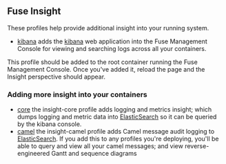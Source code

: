 ## Fuse Insight

These profiles help provide additional insight into your running system.

* [kibana](/fabric/profiles/insight/kibana.profile) adds the [kibana](http://www.elasticsearch.org/overview/kibana/) web application into the Fuse Management Console for viewing and searching logs across all your containers.

This profile should be added to the root container running the Fuse Management Console. Once you've added it, reload the page and the Insight perspective should appear.

 ### Adding more insight into your containers

* [core](/fabric/profiles/insight/core.profile) the insight-core profile adds logging and metrics insight; which dumps logging and metric data into [ElasticSearch](http://www.elasticsearch.org/) so it can be queried by the kibana console.
* [camel](/fabric/profiles/insight/camel.profile) the insight-camel profile adds Camel message audit logging to [ElasticSearch](http://www.elasticsearch.org/). If you add this to any profiles you're deploying, you'll be able to query and view all your camel messages; and view reverse-engineered Gantt and sequence diagrams
